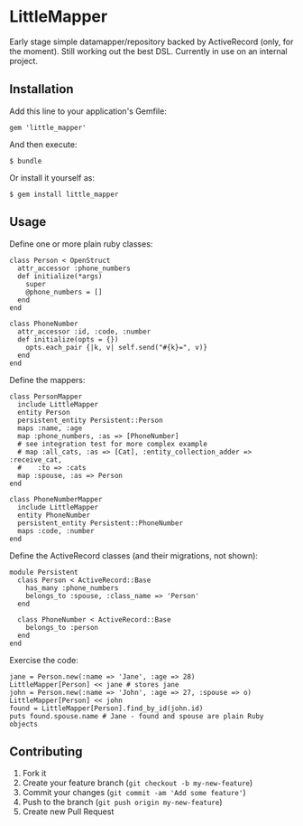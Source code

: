 # LittleMapper

Early stage simple datamapper/repository backed by ActiveRecord (only, for the moment). Still working out the best DSL. Currently in use on an internal project.

## Installation

Add this line to your application's Gemfile:

    gem 'little_mapper'

And then execute:

    $ bundle

Or install it yourself as:

    $ gem install little_mapper

## Usage

Define one or more plain ruby classes:

	class Person < OpenStruct
	  attr_accessor :phone_numbers
	  def initialize(*args)
        super
		@phone_numbers = []
	  end
	end

	class PhoneNumber
	  attr_accessor :id, :code, :number
	  def initialize(opts = {})
	    opts.each_pair {|k, v| self.send("#{k}=", v)}
	  end
	end


Define the mappers:

	class PersonMapper
	  include LittleMapper
	  entity Person
	  persistent_entity Persistent::Person
	  maps :name, :age
	  map :phone_numbers, :as => [PhoneNumber]
	  # see integration test for more complex example
	  # map :all_cats, :as => [Cat], :entity_collection_adder => :receive_cat,
	  #    :to => :cats
	  map :spouse, :as => Person
	end

	class PhoneNumberMapper
	  include LittleMapper
	  entity PhoneNumber
	  persistent_entity Persistent::PhoneNumber
	  maps :code, :number
	end

Define the ActiveRecord classes (and their migrations, not shown):

	module Persistent
	  class Person < ActiveRecord::Base
	    has_many :phone_numbers
	    belongs_to :spouse, :class_name => 'Person'
	  end

	  class PhoneNumber < ActiveRecord::Base
	    belongs_to :person
	  end
	end

Exercise the code:

	jane = Person.new(:name => 'Jane', :age => 28)
    LittleMapper[Person] << jane # stores jane
    john = Person.new(:name => 'John', :age => 27, :spouse => o)
    LittleMapper[Person] << john
    found = LittleMapper[Person].find_by_id(john.id)
    puts found.spouse.name # Jane - found and spouse are plain Ruby objects

## Contributing

1. Fork it
2. Create your feature branch (`git checkout -b my-new-feature`)
3. Commit your changes (`git commit -am 'Add some feature'`)
4. Push to the branch (`git push origin my-new-feature`)
5. Create new Pull Request
